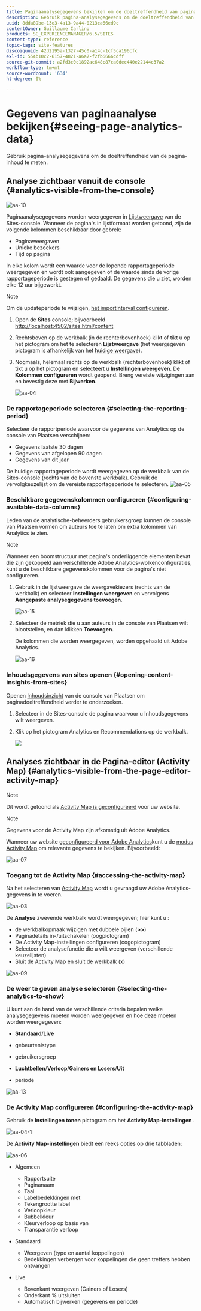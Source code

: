 ```yaml
---
title: Paginaanalysegegevens bekijken om de doeltreffendheid van pagina-inhoud te meten
description: Gebruik pagina-analysegegevens om de doeltreffendheid van de pagina-inhoud te meten
uuid: 8dda89be-13e3-4a13-9a44-0213ca66ed9c
contentOwner: Guillaume Carlino
products: SG_EXPERIENCEMANAGER/6.5/SITES
content-type: reference
topic-tags: site-features
discoiquuid: 42d2195a-1327-45c0-a14c-1cf5ca196cfc
exl-id: 554b10c2-6157-4821-a6a7-f2fb6666cdff
source-git-commit: a2fd3c0c1892ac648c87ca0dec440e22144c37a2
workflow-type: tm+mt
source-wordcount: '634'
ht-degree: 0%

---
```


# Gegevens van paginaanalyse bekijken{#seeing-page-analytics-data}

Gebruik pagina-analysegegevens om de doeltreffendheid van de pagina-inhoud te meten.

## Analyse zichtbaar vanuit de console {#analytics-visible-from-the-console}

![aa-10](assets/aa-10.png)

Paginaanalysegegevens worden weergegeven in [Lijstweergave](/help/sites-authoring/basic-handling.md#list-view) van de Sites-console. Wanneer de pagina&#39;s in lijstformaat worden getoond, zijn de volgende kolommen beschikbaar door gebrek:

* Paginaweergaven
* Unieke bezoekers
* Tijd op pagina

In elke kolom wordt een waarde voor de lopende rapportageperiode weergegeven en wordt ook aangegeven of de waarde sinds de vorige rapportageperiode is gestegen of gedaald. De gegevens die u ziet, worden elke 12 uur bijgewerkt.

>[!NOTE]
>
>Om de updateperiode te wijzigen, [het importinterval configureren](/help/sites-administering/adobeanalytics-connect.md#configuring-the-import-interval).

1. Open de **Sites** console; bijvoorbeeld [http://localhost:4502/sites.html/content](http://localhost:4502/sites.html/content)
1. Rechtsboven op de werkbalk (in de rechterbovenhoek) klikt of tikt u op het pictogram om het te selecteren **Lijstweergave** (het weergegeven pictogram is afhankelijk van het [huidige weergave](/help/sites-authoring/basic-handling.md#viewing-and-selecting-resources)).

1. Nogmaals, helemaal rechts op de werkbalk (rechterbovenhoek) klikt of tikt u op het pictogram en selecteert u **Instellingen weergeven**. De **Kolommen configureren** wordt geopend. Breng vereiste wijzigingen aan en bevestig deze met **Bijwerken**.

   ![aa-04](assets/aa-04.png)

### De rapportageperiode selecteren {#selecting-the-reporting-period}

Selecteer de rapportperiode waarvoor de gegevens van Analytics op de console van Plaatsen verschijnen:

* Gegevens laatste 30 dagen
* Gegevens van afgelopen 90 dagen
* Gegevens van dit jaar

De huidige rapportageperiode wordt weergegeven op de werkbalk van de Sites-console (rechts van de bovenste werkbalk). Gebruik de vervolgkeuzelijst om de vereiste rapportageperiode te selecteren.
![aa-05](assets/aa-05.png)

### Beschikbare gegevenskolommen configureren {#configuring-available-data-columns}

Leden van de analytische-beheerders gebruikersgroep kunnen de console van Plaatsen vormen om auteurs toe te laten om extra kolommen van Analytics te zien.

>[!NOTE]
>
>Wanneer een boomstructuur met pagina&#39;s onderliggende elementen bevat die zijn gekoppeld aan verschillende Adobe Analytics-wolkenconfiguraties, kunt u de beschikbare gegevenskolommen voor de pagina&#39;s niet configureren.

1. Gebruik in de lijstweergave de weergavekiezers (rechts van de werkbalk) en selecteer **Instellingen weergeven** en vervolgens **Aangepaste analysegegevens toevoegen**.

   ![aa-15](assets/aa-15.png)

1. Selecteer de metriek die u aan auteurs in de console van Plaatsen wilt blootstellen, en dan klikken **Toevoegen**.

   De kolommen die worden weergegeven, worden opgehaald uit Adobe Analytics.

   ![aa-16](assets/aa-16.png)

### Inhoudsgegevens van sites openen {#opening-content-insights-from-sites}

Openen [Inhoudsinzicht](/help/sites-authoring/content-insights.md) van de console van Plaatsen om paginadoeltreffendheid verder te onderzoeken.

1. Selecteer in de Sites-console de pagina waarvoor u Inhoudsgegevens wilt weergeven.
1. Klik op het pictogram Analytics en Recommendations op de werkbalk.

   ![](do-not-localize/chlimage_1-16a.png)

## Analyses zichtbaar in de Pagina-editor (Activity Map) {#analytics-visible-from-the-page-editor-activity-map}

>[!NOTE]
>
>Dit wordt getoond als [Activity Map is geconfigureerd](/help/sites-administering/adobeanalytics-connect.md#configuring-for-the-activity-map) voor uw website.

>[!NOTE]
>
>Gegevens voor de Activity Map zijn afkomstig uit Adobe Analytics.

Wanneer uw website [geconfigureerd voor Adobe Analytics](/help/sites-administering/adobeanalytics-connect.md)kunt u de [modus Activity Map](/help/sites-authoring/author-environment-tools.md#page-modes) om relevante gegevens te bekijken. Bijvoorbeeld:

![aa-07](assets/aa-07.png)

### Toegang tot de Activity Map {#accessing-the-activity-map}

Na het selecteren van [Activity Map](/help/sites-authoring/author-environment-tools.md#page-modes) wordt u gevraagd uw Adobe Analytics-gegevens in te voeren.

![aa-03](assets/aa-03.png)

De **Analyse** zwevende werkbalk wordt weergegeven; hier kunt u :

* de werkbalkopmaak wijzigen met dubbele pijlen (**>>**)
* Paginadetails in-/uitschakelen (oogpictogram)
* De Activity Map-instellingen configureren (cogopictogram)
* Selecteer de analysefunctie die u wilt weergeven (verschillende keuzelijsten)
* Sluit de Activity Map en sluit de werkbalk (x)

![aa-09](assets/aa-09.png)

### De weer te geven analyse selecteren {#selecting-the-analytics-to-show}

U kunt aan de hand van de verschillende criteria bepalen welke analysegegevens moeten worden weergegeven en hoe deze moeten worden weergegeven:

* **Standaard**/**Live**

* gebeurtenistype
* gebruikersgroep
* **Luchtbellen**/**Verloop**/**Gainers en Losers**/**Uit**

* periode

![aa-13](assets/aa-13.png)

### De Activity Map configureren {#configuring-the-activity-map}

Gebruik de **Instellingen tonen** pictogram om het **Activity Map-instellingen** .

![aa-04-1](assets/aa-04-1.png)

De **Activity Map-instellingen** biedt een reeks opties op drie tabbladen:

![aa-06](assets/aa-06.png)

* Algemeen

   * Rapportsuite
   * Paginanaam
   * Taal
   * Labelbedekkingen met
   * Tekengrootte label
   * Verloopkleur
   * Bubbelkleur
   * Kleurverloop op basis van
   * Transparantie verloop

* Standaard

   * Weergeven (type en aantal koppelingen)
   * Bedekkingen verbergen voor koppelingen die geen treffers hebben ontvangen

* Live

   * Bovenkant weergeven (Gainers of Losers)
   * Onderkant % uitsluiten
   * Automatisch bijwerken (gegevens en periode)
